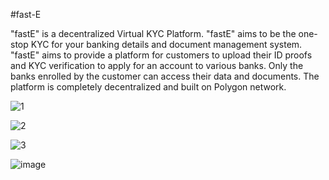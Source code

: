 #fast-E

"fastE" is a decentralized Virtual KYC Platform. "fastE" aims to be the one-stop KYC for your banking details and document management system. "fastE" aims to provide a platform for customers to upload their ID proofs and KYC verification to apply for an account to various banks. Only the banks enrolled by the customer can access their data and documents. The platform is completely decentralized and built on Polygon network.

![1](https://user-images.githubusercontent.com/82264758/167294463-74aa532a-7674-4829-9247-52fef1205553.png)

![2](https://user-images.githubusercontent.com/82264758/167294473-f35748b0-c45b-4b12-9d35-15721e37eb3c.png)

![3](https://user-images.githubusercontent.com/82264758/167294481-9be0162a-12ba-4550-9f72-f6e49951a93e.png)

![image](https://user-images.githubusercontent.com/82264758/167294359-babb4205-787d-4527-bbc5-1aef316c326c.png)
